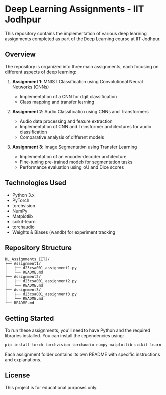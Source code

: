 # Deep Learning Assignments - IIT Jodhpur

This repository contains the implementation of various deep learning assignments completed as part of the Deep Learning course at IIT Jodhpur.

## Overview

The repository is organized into three main assignments, each focusing on different aspects of deep learning:

1. **Assignment 1**: MNIST Classification using Convolutional Neural Networks (CNNs)
   - Implementation of a CNN for digit classification
   - Class mapping and transfer learning

2. **Assignment 2**: Audio Classification using CNNs and Transformers
   - Audio data processing and feature extraction
   - Implementation of CNN and Transformer architectures for audio classification
   - Comparative analysis of different models

3. **Assignment 3**: Image Segmentation using Transfer Learning
   - Implementation of an encoder-decoder architecture
   - Fine-tuning pre-trained models for segmentation tasks
   - Performance evaluation using IoU and Dice scores

## Technologies Used

- Python 3.x
- PyTorch
- torchvision
- NumPy
- Matplotlib
- scikit-learn
- torchaudio
- Weights & Biases (wandb) for experiment tracking

## Repository Structure

```
DL_Assignments_IITJ/
├── Assignment1/
│   ├── d23csa001_assignment1.py
│   └── README.md
├── Assignment2/
│   ├── d23csa001_assignment2.py
│   └── README.md
├── Assignment3/
│   ├── d23csa001_assignment3.py
│   └── README.md
└── README.md
```

## Getting Started

To run these assignments, you'll need to have Python and the required libraries installed. You can install the dependencies using:

```bash
pip install torch torchvision torchaudio numpy matplotlib scikit-learn wandb idx2numpy
```

Each assignment folder contains its own README with specific instructions and explanations.

## License

This project is for educational purposes only.
